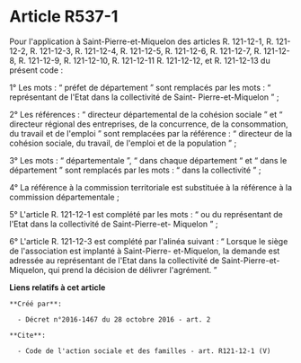 # Article R537-1

Pour l'application à Saint-Pierre-et-Miquelon des articles R. 121-12-1, R. 121-12-2, R. 121-12-3, R. 121-12-4, R. 121-12-5,
R. 121-12-6, R. 121-12-7, R. 121-12-8, R. 121-12-9, R. 121-12-10, R. 121-12-11 R. 121-12-12, et R. 121-12-13 du présent
code : 

1° Les mots : “ préfet de département ” sont remplacés par les mots : “ représentant de l'Etat dans la collectivité de Saint-
Pierre-et-Miquelon ” ; 

2° Les références : “ directeur départemental de la cohésion sociale ” et “ directeur régional des entreprises, de la
concurrence, de la consommation, du travail et de l'emploi ” sont remplacées par la référence : “ directeur de la cohésion
sociale, du travail, de l'emploi et de la population ” ; 

3° Les mots : “ départementale ”, “ dans chaque département “ et “ dans le département ” sont remplacés par les mots : “ dans
la collectivité ” ; 

4° La référence à la commission territoriale est substituée à la référence à la commission départementale ; 

5° L'article R. 121-12-1 est complété par les mots : “ ou du représentant de l'Etat dans la collectivité de Saint-Pierre-et-
Miquelon ” ; 

6° L'article R. 121-12-3 est complété par l'alinéa suivant : “ Lorsque le siège de l'association est implanté à Saint-Pierre-
et-Miquelon, la demande est adressée au représentant de l'Etat dans la collectivité de Saint-Pierre-et-Miquelon, qui prend la
décision de délivrer l'agrément. ”

**Liens relatifs à cet article**

	**Créé par**:

	  - Décret n°2016-1467 du 28 octobre 2016 - art. 2

	**Cite**:

	  - Code de l'action sociale et des familles - art. R121-12-1 (V)
